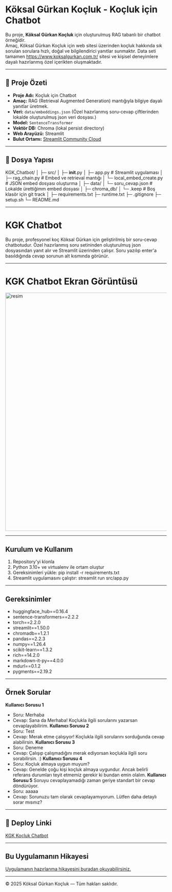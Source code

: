 # Köksal Gürkan Koçluk - Koçluk için Chatbot

Bu proje, **Köksal Gürkan Koçluk** için oluşturulmuş RAG tabanlı bir chatbot örneğidir.  
Amaç, Köksal Gürkan Koçluk için web sitesi üzerinden koçluk hakkında sık sorulan sorulara hızlı, doğal ve bilgilendirici yanıtlar sunmaktır.
Data seti tamamen https://www.koksalgurkan.com.tr/ sitesi ve kişisel deneyimlere dayalı hazırlanmış özel içerikten oluşmaktadır.

---
## 🔹 Proje Özeti
- **Proje Adı:** Koçluk için Chatbot  
- **Amaç:** RAG (Retrieval Augmented Generation) mantığıyla bilgiye dayalı yanıtlar üretmek.  
- **Veri:** `data/embeddings.json` (Özel hazırlanmış soru-cevap çiftlerinden lokalde oluşturulmuş json veri dosyası.)
- **Model:** `SentenceTransformer`  
- **Vektör DB:** Chroma (lokal persist directory)  
- **Web Arayüzü:** Streamlit  
- **Bulut Ortamı:** [Streamlit Community Cloud](https://streamlit.app)

---
## 🔹 Dosya Yapısı

KGK_Chatbot/
│
├─ src/
│   ├─ __init__.py
│   ├─ app.py                # Streamlit uygulaması
│   ├─ rag_chain.py          # Embed ve retrieval mantığı
│   └─ local_embed_create.py # JSON embed dosyası oluşturma
│
├─ data/
│   └─ soru_cevap.json       # Lokalde ürettiğimm embed dosyası
│
├─ chroma_db/
│   └─ .keep                 # Boş klasör için git track
│
├─ requirements.txt
├─ runtime.txt
├─ .gitignore
├─ setup.sh
└─ README.md

---
# KGK Chatbot

Bu proje, profesyonel koç Köksal Gürkan için geliştirilmiş bir soru-cevap chatbotudur. 
Özel hazırlanmış soru setininden oluşturulmuş json dosyasından yanıt alır ve Streamlit üzerinden çalışır.
Soru yazılıp enter'a basıldığında cevap sorunun alt kısmında görünür.

---
# KGK Chatbot Ekran Görüntüsü

<img width="973" height="742" alt="resim" src="https://github.com/user-attachments/assets/5a4b729d-6f36-4626-989b-9fb004da1610" />

---
## Kurulum ve Kullanım

1. Repository'yi klonla
2. Python 3.10+ ve virtualenv ile ortam oluştur
3. Gereksinimleri yükle:
    pip install -r requirements.txt
4. Streamlit uygulamasını çalıştır:
    streamlit run src/app.py

---
## Gereksinimler
  - huggingface_hub==0.16.4
  - sentence-transformers==2.2.2
  - torch==2.2.0
  - streamlit==1.50.0
  - chromadb==1.2.1
  - pandas==2.2.3
  - numpy==1.26.4
  - scikit-learn==1.3.2
  - rich==14.2.0
  - markdown-it-py==4.0.0
  - mdurl==0.1.2
  - pygments==2.19.2

---
## Örnek Sorular

**Kullanıcı Sorusu 1**
  - Soru: Merhaba
  - Cevap: Sana da Merhaba! Koçlukla ilgili sorularını yazarsan cevaplayabilirim.
**Kullanıcı Sorusu 2**
  - Soru: Test
  - Cevap: Merak etme çalışıyor! Koçlukla ilgili sorularını sorduğunda cevap alabilirsin.
**Kullanıcı Sorusu 3**
  - Soru: Deneme
  - Cevap: Çalışıp çalışmadığını merak ediyorsan koçlukla ilgili soru sorabilirsin. :)
**Kullanıcı Sorusu 4**
  - Soru: Koçluk almaya uygun muyum?
  - Cevap: Genelde çoğu kişi koçluk almaya uygundur. Ancak belirli referans durumları teyit etmemiz gerekir ki bundan emin olalım.
**Kullanıcı Sorusu 5**
    Soruyu cevaplayamadığı zaman geriye standart bir cevap döndürüyor.
  - Soru: aaaaa
  - Cevap: Sorunuzu tam olarak cevaplayamıyorum. Lütfen daha detaylı sorar mısınız?

---
## 🔹 Deploy Linki
[KGK Koçluk Chatbot](https://kgkchatbot.streamlit.app/)

---
## Bu Uygulamanın Hikayesi
[Uygulamanın hazırlanma hikayesini buradan okuyabilirsiniz.](https://github.com/kgk-coding/KGK_Chatbot/blob/main/Hikaye.txt)

---
© 2025 Köksal Gürkan Koçluk — Tüm hakları saklıdır.


